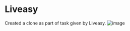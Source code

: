 # Liveasy
Created a clone as part of task given by Liveasy.
![image](https://user-images.githubusercontent.com/75538890/188309414-ab639c71-591f-4e68-8af8-9a542b98a259.png)

